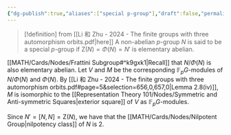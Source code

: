 ```yaml
---
{"dg-publish":true,"aliases":["special p-group"],"draft":false,"permalink":"/MATH/Cards/Nodes/Special p-Group/","dgPassFrontmatter":true}
---
```



> [!definition] from [[Li 和 Zhu - 2024 - The finite groups with three automorphism orbits.pdf|here]]
> A non-abelian $p$-group $N$ is said to be a special $p$-group if $\mathrm Z(N)=\Phi(N)=N'$ is elementary abelian.

[[MATH/Cards/Nodes/Frattini Subgroup#^k9gxk1\|Recall]] that $N/\Phi(N)$ is also elementary abelian. Let $V$ and $M$ be the corresponding $\mathbb{F}_pG$-modules of $N/\Phi(N)$ and $\Phi(N)$. By [[Li 和 Zhu - 2024 - The finite groups with three automorphism orbits.pdf#page=5&selection=656,0,657,0|Lemma 2.8(iv)]], $M$ is isomorphic to the [[Representation Theory 101/Nodes/Symmetric and Anti-symmetric Squares\|exterior square]] of $V$ as $\mathbb{F}_pG$-modules.

Since $N'=[N,N]=\mathrm Z(N)$, we have that the [[MATH/Cards/Nodes/Nilpotent Group\|nilpotency class]] of $N$ is $2$. 
